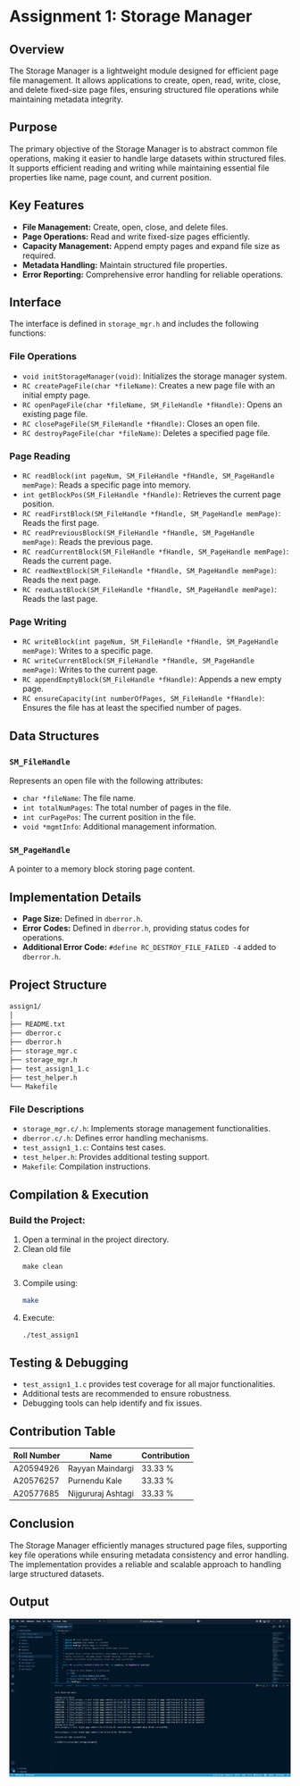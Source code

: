 # Assignment 1: Storage Manager


## Overview
The Storage Manager is a lightweight module designed for efficient page file management. It allows applications to create, open, read, write, close, and delete fixed-size page files, ensuring structured file operations while maintaining metadata integrity.

## Purpose
The primary objective of the Storage Manager is to abstract common file operations, making it easier to handle large datasets within structured files. It supports efficient reading and writing while maintaining essential file properties like name, page count, and current position.

## Key Features
- **File Management:** Create, open, close, and delete files.
- **Page Operations:** Read and write fixed-size pages efficiently.
- **Capacity Management:** Append empty pages and expand file size as required.
- **Metadata Handling:** Maintain structured file properties.
- **Error Reporting:** Comprehensive error handling for reliable operations.

## Interface
The interface is defined in `storage_mgr.h` and includes the following functions:

### File Operations
- `void initStorageManager(void)`: Initializes the storage manager system.
- `RC createPageFile(char *fileName)`: Creates a new page file with an initial empty page.
- `RC openPageFile(char *fileName, SM_FileHandle *fHandle)`: Opens an existing page file.
- `RC closePageFile(SM_FileHandle *fHandle)`: Closes an open file.
- `RC destroyPageFile(char *fileName)`: Deletes a specified page file.

### Page Reading
- `RC readBlock(int pageNum, SM_FileHandle *fHandle, SM_PageHandle memPage)`: Reads a specific page into memory.
- `int getBlockPos(SM_FileHandle *fHandle)`: Retrieves the current page position.
- `RC readFirstBlock(SM_FileHandle *fHandle, SM_PageHandle memPage)`: Reads the first page.
- `RC readPreviousBlock(SM_FileHandle *fHandle, SM_PageHandle memPage)`: Reads the previous page.
- `RC readCurrentBlock(SM_FileHandle *fHandle, SM_PageHandle memPage)`: Reads the current page.
- `RC readNextBlock(SM_FileHandle *fHandle, SM_PageHandle memPage)`: Reads the next page.
- `RC readLastBlock(SM_FileHandle *fHandle, SM_PageHandle memPage)`: Reads the last page.

### Page Writing
- `RC writeBlock(int pageNum, SM_FileHandle *fHandle, SM_PageHandle memPage)`: Writes to a specific page.
- `RC writeCurrentBlock(SM_FileHandle *fHandle, SM_PageHandle memPage)`: Writes to the current page.
- `RC appendEmptyBlock(SM_FileHandle *fHandle)`: Appends a new empty page.
- `RC ensureCapacity(int numberOfPages, SM_FileHandle *fHandle)`: Ensures the file has at least the specified number of pages.

## Data Structures
### `SM_FileHandle`
Represents an open file with the following attributes:
- `char *fileName`: The file name.
- `int totalNumPages`: The total number of pages in the file.
- `int curPagePos`: The current position in the file.
- `void *mgmtInfo`: Additional management information.

### `SM_PageHandle`
A pointer to a memory block storing page content.

## Implementation Details
- **Page Size:** Defined in `dberror.h`.
- **Error Codes:** Defined in `dberror.h`, providing status codes for operations.
- **Additional Error Code:** `#define RC_DESTROY_FILE_FAILED -4` added to `dberror.h`.

## Project Structure
```
assign1/
│
├── README.txt
├── dberror.c
├── dberror.h
├── storage_mgr.c
├── storage_mgr.h
├── test_assign1_1.c
├── test_helper.h
└── Makefile
```

### File Descriptions
- `storage_mgr.c/.h`: Implements storage management functionalities.
- `dberror.c/.h`: Defines error handling mechanisms.
- `test_assign1_1.c`: Contains test cases.
- `test_helper.h`: Provides additional testing support.
- `Makefile`: Compilation instructions.

## Compilation & Execution
### Build the Project:
1. Open a terminal in the project directory.
2. Clean old file
   ```
   make clean
   ```
3. Compile using:
   ```bash
   make
   ```
4. Execute:
   ```bash
   ./test_assign1
   ```


## Testing & Debugging
- `test_assign1_1.c` provides test coverage for all major functionalities.
- Additional tests are recommended to ensure robustness.
- Debugging tools can help identify and fix issues.

## Contribution Table
| Roll Number | Name | Contribution |
|-------------|------|--------------|
| A20594926 | Rayyan Maindargi | 33.33 % |
|A20576257| Purnendu Kale | 33.33 % |
| A20577685 | Nijgururaj Ashtagi | 33.33 % |

## Conclusion
The Storage Manager efficiently manages structured page files, supporting key file operations while ensuring metadata consistency and error handling. The implementation provides a reliable and scalable approach to handling large structured datasets.

## Output
![Alt text](output/image.png) 
